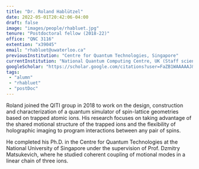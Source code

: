 ```yaml
---
title: "Dr. Roland Hablützel"
date: 2022-05-01T20:42:06-04:00
draft: false
image: "images/people/rhabluet.jpg"
tenure: "Postdoctoral fellow (2018-22)"
office: "QNC 3116"
extention: "x39045"
email: "rhabluet@uwaterloo.ca"
previousInstitution: "Centre for Quantum Technologies, Singapore"
currentInstitution: "National Quantum Computing Centre, UK (Staff scientist)"
googleScholar: "https://scholar.google.com/citations?user=FaZB1WAAAAAJ&hl=en&oi=ao"
tags:
 - "alumn"
 - "rhabluet"
 - "postDoc"
---
```


Roland joined the QITI group in 2018 to work on the design, construction and characterization of a quantum simulator of spin-lattice geometries based on trapped atomic ions. His research focuses on taking advantage of the shared motional structure of the trapped ions and the flexibility of holographic imaging to program interactions between any pair of spins.

He completed his Ph.D. in the Centre for Quantum Technologies at the National University of Singapore under the supervision of Prof. Dzmitry Matsukevich, where he studied coherent coupling of motional modes in a linear chain of three ions.
